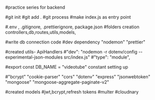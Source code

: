 #practice series for backend 

#git init 
#git add .
#git process 
#make index.js as entry point


#.env , .gitignore, .prettierignore, package.json
#folders creation controllers,db,routes,utils,models,

#write db connection code
#dev dependency
    "nodemon"
    "prettier"

#created utils- ApiHandlers 
#"dev": "nodemon -r dotenv/config --experimental-json-modules src/index.js" 
#"type": "module",

#export const DB_NAME =  "videotube" constant setting up

#"bcrypt"
    "cookie-parser"
    "cors"
    "dotenv"
    "express"
    "jsonwebtoken"
    "mongoose"
    "mongoose-aggregate-paginate-v2"

#created models
#jwt,bcrypt,refresh tokens
#multer
#cloudnary